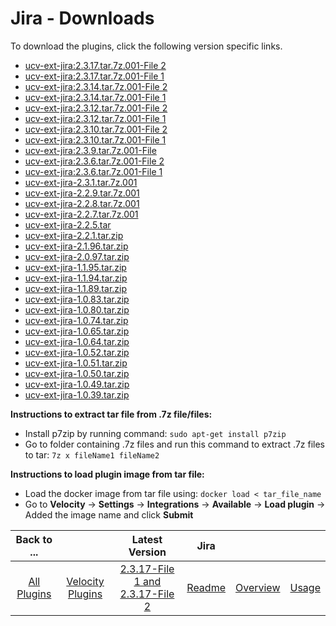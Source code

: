 
# Jira - Downloads

To download the plugins, click the following version specific links.
- [ucv-ext-jira:2.3.17.tar.7z.001-File 2](https://github.com/UrbanCode/IBM-UCV-PLUGINS/raw/main/files/ucv-ext-jira/ucv-ext-jira:2.3.17.tar.7z.002)
- [ucv-ext-jira:2.3.17.tar.7z.001-File 1](https://github.com/UrbanCode/IBM-UCV-PLUGINS/raw/main/files/ucv-ext-jira/ucv-ext-jira:2.3.17.tar.7z.001)
- [ucv-ext-jira:2.3.14.tar.7z.001-File 2](https://github.com/UrbanCode/IBM-UCV-PLUGINS/raw/main/files/ucv-ext-jira/ucv-ext-jira:2.2.14.tar.7z.001)
- [ucv-ext-jira:2.3.14.tar.7z.001-File 1](https://github.com/UrbanCode/IBM-UCV-PLUGINS/raw/main/files/ucv-ext-jira/ucv-ext-jira:2.3.14.tar.7z.002)
- [ucv-ext-jira:2.3.12.tar.7z.001-File 2](https://github.com/UrbanCode/IBM-UCV-PLUGINS/raw/main/files/ucv-ext-jira/ucv-ext-jira:2.3.12.tar.7z.002)
- [ucv-ext-jira:2.3.12.tar.7z.001-File 1](https://github.com/UrbanCode/IBM-UCV-PLUGINS/raw/main/files/ucv-ext-jira/ucv-ext-jira:2.2.12.tar.7z.001)
- [ucv-ext-jira:2.3.10.tar.7z.001-File 2](https://github.com/UrbanCode/IBM-UCV-PLUGINS/raw/main/files/ucv-ext-jira/ucv-ext-jira:2.2.10.tar.7z.002)
- [ucv-ext-jira:2.3.10.tar.7z.001-File 1](https://github.com/UrbanCode/IBM-UCV-PLUGINS/raw/main/files/ucv-ext-jira/ucv-ext-jira:2.2.10.tar.7z.001)
- [ucv-ext-jira:2.3.9.tar.7z.001-File](https://github.com/UrbanCode/IBM-UCV-PLUGINS/raw/main/files/ucv-ext-jira/ucv-ext-jira:2.2.9.tar.7z.001)
- [ucv-ext-jira:2.3.6.tar.7z.001-File 2](https://github.com/UrbanCode/IBM-UCV-PLUGINS/raw/main/files/ucv-ext-jira/ucv-ext-jira%3A2.3.6.tar.7z.002)
- [ucv-ext-jira:2.3.6.tar.7z.001-File 1](https://github.com/UrbanCode/IBM-UCV-PLUGINS/raw/main/files/ucv-ext-jira/ucv-ext-jira%3A2.3.6.tar.7z.001)
- [ucv-ext-jira-2.3.1.tar.7z.001](https://github.com/UrbanCode/IBM-UCV-PLUGINS/raw/main/files/ucv-ext-jira/ucv-ext-jira:2.3.1.tar.7z.001)
- [ucv-ext-jira-2.2.9.tar.7z.001](https://raw.githubusercontent.com/UrbanCode/IBM-UCV-PLUGINS/main/files/ucv-ext-jira/ucv-ext-jira-2.2.9.tar.7z.001)
- [ucv-ext-jira-2.2.8.tar.7z.001](https://raw.githubusercontent.com/UrbanCode/IBM-UCV-PLUGINS/main/files/ucv-ext-jira/ucv-ext-jira-2.2.8.tar.7z.001)
- [ucv-ext-jira-2.2.7.tar.7z.001](https://raw.githubusercontent.com/UrbanCode/IBM-UCV-PLUGINS/main/files/ucv-ext-jira/ucv-ext-jira-2.2.7.tar.7z.001)
- [ucv-ext-jira-2.2.5.tar](https://raw.githubusercontent.com/UrbanCode/IBM-UCV-PLUGINS/main/files/ucv-ext-jira/ucv-ext-jira-2.2.5.tar)
- [ucv-ext-jira-2.2.1.tar.zip](https://raw.githubusercontent.com/UrbanCode/IBM-UCV-PLUGINS/main/files/ucv-ext-jira/ucv-ext-jira-2.2.1.tar.zip)
- [ucv-ext-jira-2.1.96.tar.zip](https://raw.githubusercontent.com/UrbanCode/IBM-UCV-PLUGINS/main/files/ucv-ext-jira/ucv-ext-jira-2.1.96.tar.zip)
- [ucv-ext-jira-2.0.97.tar.zip](https://raw.githubusercontent.com/UrbanCode/IBM-UCV-PLUGINS/main/files/ucv-ext-jira/ucv-ext-jira-2.0.97.tar.zip)
- [ucv-ext-jira-1.1.95.tar.zip](https://raw.githubusercontent.com/UrbanCode/IBM-UCV-PLUGINS/main/files/ucv-ext-jira/ucv-ext-jira-1.1.95.tar.zip)
- [ucv-ext-jira-1.1.94.tar.zip](https://raw.githubusercontent.com/UrbanCode/IBM-UCV-PLUGINS/main/files/ucv-ext-jira/ucv-ext-jira-1.1.94.tar.zip)
- [ucv-ext-jira-1.1.89.tar.zip](https://raw.githubusercontent.com/UrbanCode/IBM-UCV-PLUGINS/main/files/ucv-ext-jira/ucv-ext-jira-1.1.89.tar.zip)
- [ucv-ext-jira-1.0.83.tar.zip](https://raw.githubusercontent.com/UrbanCode/IBM-UCV-PLUGINS/main/files/ucv-ext-jira/ucv-ext-jira-1.0.83.tar.zip)
- [ucv-ext-jira-1.0.80.tar.zip](https://raw.githubusercontent.com/UrbanCode/IBM-UCV-PLUGINS/main/files/ucv-ext-jira/ucv-ext-jira-1.0.80.tar.zip)
- [ucv-ext-jira-1.0.74.tar.zip](https://raw.githubusercontent.com/UrbanCode/IBM-UCV-PLUGINS/main/files/ucv-ext-jira/ucv-ext-jira-1.0.74.tar.zip)
- [ucv-ext-jira-1.0.65.tar.zip](https://raw.githubusercontent.com/UrbanCode/IBM-UCV-PLUGINS/main/files/ucv-ext-jira/ucv-ext-jira-1.0.65.tar.zip)
- [ucv-ext-jira-1.0.64.tar.zip](https://raw.githubusercontent.com/UrbanCode/IBM-UCV-PLUGINS/main/files/ucv-ext-jira/ucv-ext-jira-1.0.64.tar.zip)
- [ucv-ext-jira-1.0.52.tar.zip](https://raw.githubusercontent.com/UrbanCode/IBM-UCV-PLUGINS/main/files/ucv-ext-jira/ucv-ext-jira-1.0.52.tar.zip)
- [ucv-ext-jira-1.0.51.tar.zip](https://raw.githubusercontent.com/UrbanCode/IBM-UCV-PLUGINS/main/files/ucv-ext-jira/ucv-ext-jira-1.0.51.tar.zip)
- [ucv-ext-jira-1.0.50.tar.zip](https://raw.githubusercontent.com/UrbanCode/IBM-UCV-PLUGINS/main/files/ucv-ext-jira/ucv-ext-jira-1.0.50.tar.zip)
- [ucv-ext-jira-1.0.49.tar.zip](https://raw.githubusercontent.com/UrbanCode/IBM-UCV-PLUGINS/main/files/ucv-ext-jira/ucv-ext-jira-1.0.49.tar.zip)
- [ucv-ext-jira-1.0.39.tar.zip](https://raw.githubusercontent.com/UrbanCode/IBM-UCV-PLUGINS/main/files/ucv-ext-jira/ucv-ext-jira-1.0.39.tar.zip)

**Instructions to extract tar file from .7z file/files:**
- Install p7zip by running command: ```sudo apt-get install p7zip```
- Go to folder containing .7z files and run this command to extract .7z files to tar: ```7z x fileName1 fileName2```

**Instructions to load plugin image from tar file:**
- Load the docker image from tar file using: ```docker load < tar_file_name```
- Go to **Velocity** -> **Settings** -> **Integrations** -> **Available** -> **Load plugin** -> Added the image name and click **Submit**

|Back to ...||Latest Version|Jira |||
| :---: | :---: | :---: | :---: | :---: | :---: |
|[All Plugins](../../index.md)|[Velocity Plugins](../README.md)|[2.3.17-File 1 ](https://github.com/UrbanCode/IBM-UCV-PLUGINS/raw/main/files/ucv-ext-jira/ucv-ext-jira:2.3.17.tar.7z.001)[and 2.3.17-File 2](https://github.com/UrbanCode/IBM-UCV-PLUGINS/raw/main/files/ucv-ext-jira/ucv-ext-jira:2.3.17.tar.7z.002)|[Readme](README.md)|[Overview](overview.md)|[Usage](usage.md)|
